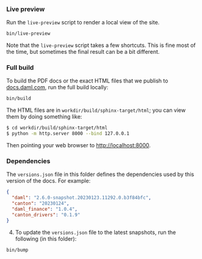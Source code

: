 ### Live preview

Run the `live-preview` script to render a local view of the site.

```zsh
bin/live-preview
```

Note that the `live-preview` script takes a few shortcuts. This is fine most of the time, but sometimes the final result can be a bit different.

### Full build

To build the PDF docs or the exact HTML files that we publish to [docs.daml.com](https://docs.daml.com), run the full build locally:

```zsh
bin/build
```

The HTML files are in `workdir/build/sphinx-target/html`; you can view them by doing something like:

```zsh
$ cd workdir/build/sphinx-target/html
$ python -m http.server 8000 --bind 127.0.0.1
```

Then pointing your web browser to [http://localhost:8000](http://localhost:8000).

### Dependencies

The `versions.json` file in this folder defines the dependencies used by this version of the docs. For example:

```json
{
  "daml": "2.6.0-snapshot.20230123.11292.0.b3f84bfc",
  "canton": "20230124",
  "daml_finance": "1.0.4",
  "canton_drivers": "0.1.9"
}
```

4. To update the `versions.json` file to the latest snapshots, run the following (in this folder):

```sh
bin/bump
```
